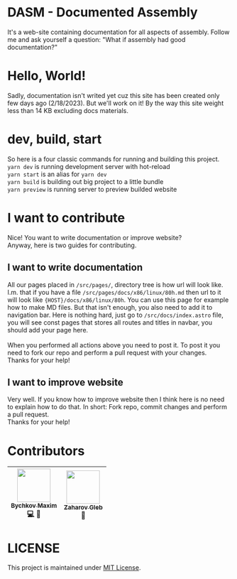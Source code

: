 # DASM - Documented Assembly

It's a web-site containing documentation for all aspects of assembly.
Follow me and ask yourself a question: "What if assembly had good documentation?"

# Hello, World!

Sadly, documentation isn't writed yet cuz this site has been created only few days ago (2/18/2023).
But we'll work on it! By the way this site weight less than 14 KB excluding docs materials.

# dev, build, start

So here is a four classic commands for running and building this project.<br>
`yarn dev` is running development server with hot-reload<br>
`yarn start` is an alias for `yarn dev`<br>
`yarn build` is building out big project to a little bundle<br>
`yarn preview` is running server to preview builded website

# I want to contribute

Nice! You want to write documentation or improve website?<br>
Anyway, here is two guides for contributing.

## I want to write documentation

All our pages placed in `/src/pages/`, directory tree is how url will look like.
I.m. that if you have a file `/src/pages/docs/x86/linux/80h.md` then url to it will
look like `{HOST}/docs/x86/linux/80h`. You can use this page for example how to
make MD files. But that isn't enough, you also need to add it to navigation bar.
Here is nothing hard, just go to `/src/docs/index.astro` file, you will see const
pages that stores all routes and titles in navbar, you should add your page here.<br><br>
When you performed all actions above you need to post it. To post it you need to
fork our repo and perform a pull request with your changes.<br>
Thanks for your help!

## I want to improve website

Very well. If you know how to improve website then I think here is no need
to explain how to do that. In short: Fork repo, commit changes and perform
a pull request.<br>
Thanks for your help!

# Contributors

| [<img src="https://avatars.githubusercontent.com/u/60302610?v=4" width="75px;"/><br /><sub><b>Bychkov Maxim</b></sub>](https://github.com/Lokilife)<br /> 💻 🎨 | [<img src="https://avatars.githubusercontent.com/u/33878951?v=4" width="75px;"/><br /><sub><b>Zaharov Gleb</b></sub>](https://github.com/VerySweetBread)<br />📝 |
| :-------------------------------------------------------------------------------------------------------------------------------------------------------------: | :--------------------------------------------------------------------------------------------------------------------------------------------------------------: |

# LICENSE

This project is maintained under [MIT License](LICENSE).

